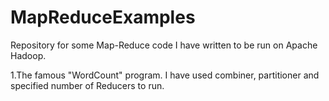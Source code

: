 MapReduceExamples
=================

Repository for some Map-Reduce code I have written to be run on Apache Hadoop.

1.The famous "WordCount" program. I have used combiner, partitioner and specified number of Reducers to run. 
